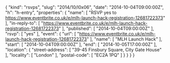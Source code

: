{
  "kind": "rsvps",
  "slug": "2014/10/l0x06",
  "date": "2014-10-04T09:00:00Z",
  "h": "h-entry",
  "properties": {
    "name": [
      "RSVP yes to https://www.eventbrite.co.uk/e/mlh-launch-hack-registration-12681722373"
    ],
    "in-reply-to": [
      "https://www.eventbrite.co.uk/e/mlh-launch-hack-registration-12681722373"
    ],
    "published": [
      "2014-10-04T09:00:00Z"
    ],
    "rsvp": [
      "yes"
    ],
    "event": {
      "url": [
        "https://www.eventbrite.co.uk/e/mlh-launch-hack-registration-12681722373"
      ],
      "name": [
        "MLH Launch Hack"
      ],
      "start": [
        "2014-10-04T09:00:00Z"
      ],
      "end": [
        "2014-10-05T17:00:00Z"
      ],
      "location": {
        "street-address": [
          "39-45 Finsbury Square, City Gate House"
        ],
        "locality": [
          "London"
        ],
        "postal-code": [
          "EC2A 1PQ"
        ]
      }
    }
  }
}
